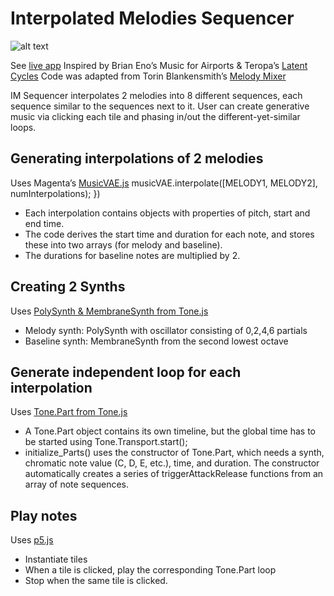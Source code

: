 # Interpolated Melodies Sequencer

![alt text](https://static.wixstatic.com/media/a544de_4798e6cf9929408796735cde3c964c32~mv2.png/v1/fill/w_630,h_229,al_c,usm_0.66_1.00_0.01/a544de_4798e6cf9929408796735cde3c964c32~mv2.png)

See [live app](https://www.hafiyyandi.com/interpolated-melodies)
Inspired by Brian Eno’s Music for Airports & Teropa’s [Latent Cycles](https://codepen.io/teropa/full/rdoPbG/)
Code was adapted from Torin Blankensmith’s [Melody Mixer](https://github.com/googlecreativelab/melody-mixer/tree/master/demo_3)

IM Sequencer interpolates 2 melodies into 8 different sequences, each sequence similar to the sequences next to it. User can create generative music via clicking each tile and phasing in/out the different-yet-similar loops.

## Generating interpolations of 2 melodies
Uses Magenta’s [MusicVAE.js](https://tensorflow.github.io/magenta-js/music/classes/_music_vae_model_.musicvae.html)
musicVAE.interpolate([MELODY1, MELODY2], numInterpolations);
    })
 * Each interpolation contains objects with properties of pitch, start and end time.
 * The code derives the start time and duration for each note, and stores these into two arrays (for melody and baseline).
 * The durations for baseline notes are multiplied by 2.

## Creating 2 Synths
Uses [PolySynth & MembraneSynth from Tone.js](https://tonejs.github.io/docs/r13/PolySynth)
 * Melody synth: PolySynth with oscillator consisting of 0,2,4,6 partials
 * Baseline synth: MembraneSynth from the second lowest octave

## Generate independent loop for each interpolation
Uses [Tone.Part from Tone.js](https://tonejs.github.io/docs/r13/Part)
 * A Tone.Part object contains its own timeline, but the global time has to be started using Tone.Transport.start();
 * initialize_Parts() uses the constructor of Tone.Part, which needs a synth, chromatic note value (C, D, E, etc.), time, and duration. The constructor automatically creates a series of triggerAttackRelease functions from an array of note sequences.

## Play notes
Uses [p5.js](https://p5js.org/reference/)
 * Instantiate tiles
 * When a tile is clicked, play the corresponding Tone.Part loop
 * Stop when the same tile is clicked.

